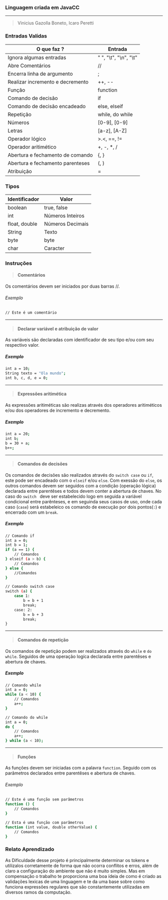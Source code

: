 ### Linguagem criada em JavaCC

---

> Vinicius Gazolla Boneto, Icaro Peretti

### Entradas Valídas

O que faz ?| Entrada
---------------------------| --------
Ignora algumas entradas | " ", "\t", "\n", "\t"
Abre Comentários | // 
Encerra linha de argumento | ; 
Realizar incremento e decremento | ++, -- 
Função | function 
Comando de decisão | if 
Comando de decisão encadeado | else, elseif 
Repetição | while, do while 
Números | [0-9], [0-9] 
Letras | [a-z], [A-Z] 
Operador lógico | >.<, ==, != 
Operador aritimético | +, -, *, / 
Abertura e fechamento de comando | {, } 
Abertura e fechamento parenteses | (, ) 
Atribuição | = 

### Tipos

Identificador    | Valor 
------------------------------------ | --------
boolean | true, false 
int | Números Inteiros 
float, double | Números Decimais 
String | Texto 
byte | byte 
char | Caracter 

### Instruções

> #### Comentários

Os comentários devem ser iniciados por duas barras //.

###### Exemplo
```bash
// Este é um comentário
```

---
> #### Declarar variável e atribuição de valor

As variáveis são declaradas com identificador de seu tipo e/ou com seu respectivo valor.

##### Exemplo
```bash
int a = 10;
String texto = "Ola mundo";
int b, c, d, e = 0;
```

---
> #### Expressões aritimética

As expressões aritiméticas são realizas através dos operadores aritiméticos e/ou dos operadores de incremento e decremento.

##### Exemplo
```bash
int a = 20;
int b;
b = 30 + a;
b++;
```

---

> #### Comandos de decisões

Os comandos de decisões são realizados através do `switch case` ou `if`, este pode ser encadeado com o `elseif` e/ou `else`. Com exessão do `else`, os outros comandos devem ser seguidos com a condição (operação lógica) declarada entre parentêses e todos devem conter a abertura de chaves. No caso do `switch ` deve ser estabelecido logo em seguida a variável condicional entre parênteses, e em seguinda seus casos de uso, onde cada caso (`case`) será estabeleico os comando de execução por dois pontos(`:`) e  encerrado com um `break`.

##### Exemplo
```bash
// Comando if
int a = 0;
int b = 1;
if (a == 1) {
	// Comandos
} elseif (a > b) {
	// Comandos
} else {
	//Comandos
}

// Comando switch case
switch (a) {
	case 1:
		b = b + 1
		break;
	case: 2:
		b = b + 3
		break;
}
```

---

> #### Comandos de repetição

Os comandos de repetição podem ser realizados através do `while` e `do while`. Seguidos de uma operação logíca declarada entre parentêses e abertura de chaves.

##### Exemplo
```bash
// Comando while
int a = 0;
while (a < 10) {
	// Comandos
	a++;
}
```
```bash
// Comando do while
int a = 0;
do {
	// Comandos
	a++;
} while (a < 10);
```

---

> #### Funções

As funções devem ser iniciadas com a palavra `function`. Seguido com os parâmetros declarados entre parentêses e abertura de chaves.

###### Exemplo
```bash
// Este é uma função sem parâmetros
function () {
	// Comandos
}
```
```bash
// Esta é uma função com parâmetros
function (int value, double otherValue) {
	// Comandos
}
```

### Relato Aprendizado

  As Dificuldade desse projeto é principalmente determinar os tokens e utilizalos corretamente de forma que não ocorra conflitos e erros, além de claro a configuração do ambiente que não é muito simples. Mas em compensação o trabalho te proporciona uma boa ídeia de como é criado as validações lexicas de uma linguagem e te da uma base sobre como funciona expressões regulares que são constantemente utilizadas em diversos ramos da computação.
